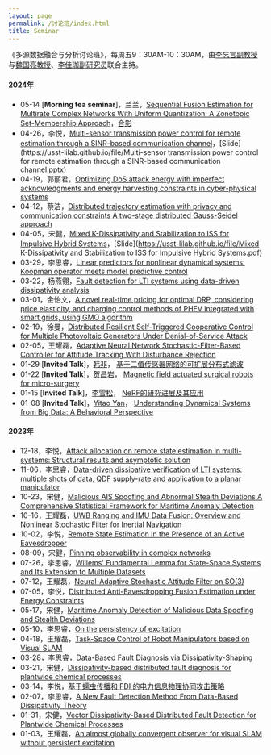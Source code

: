 ```yaml
---
layout: page
permalink: /讨论班/index.html
title: Seminar
---
```


《多源数据融合与分析讨论班》，每周五9：30AM-10：30AM，由[李忘言副教授](https://lxy.usst.edu.cn/2022/0107/c2208a263867/page.htm)与[魏国亮教授](https://lxy.usst.edu.cn/2019/1013/c2208a192703/page.htm)、[李佳珈副研究员](https://lxy.usst.edu.cn/2024/0415/c2208a318580/page.htm)联合主持。

#### 2024年

- 05-14 [**Morning tea seminar**]，兰兰，[Sequential Fusion Estimation for Multirate Complex Networks With Uniform Quantization: A Zonotopic Set-Membership Approach](https://ieeexplore.ieee.org/document/9936596)，[合影](https://usst-lilab.github.io/images/lectures/5.14.jpg)
- 04-26，李悦，[Multi-sensor transmission power control for remote estimation through a SINR-based communication channel](https://www.sciencedirect.com/science/article/abs/pii/S0005109818305739#!)，[Slide](https://usst-lilab.github.io/file/Multi-sensor transmission power control for remote estimation through a SINR-based communication channel.pptx)
- 04-19，郭丽君，[Optimizing DoS attack energy with imperfect acknowledgments and energy harvesting constraints in cyber-physical systems](https://www.sciencedirect.com/science/article/abs/pii/S0096300320307748)
- 04-12，蔡洁，[Distributed trajectory estimation with privacy and communication constraints A two-stage distributed Gauss-Seidel approach](https://ieeexplore.ieee.org/abstract/document/7487736/)
- 04-05，宋健，[Mixed K-Dissipativity and Stabilization to ISS for Impulsive Hybrid Systems](https://ieeexplore.ieee.org/document/7064779)，[Slide](https://usst-lilab.github.io/file/Mixed K-Dissipativity and Stabilization to ISS for Impulsive Hybrid Systems.pdf)
- 03-29，李思睿，[Linear predictors for nonlinear dynamical systems: Koopman operator meets model predictive control](https://www.sciencedirect.com/science/article/abs/pii/S000510981830133X)
- 03-22，杨燕翎，[Fault detection for LTI systems using data-driven dissipativity analysis](https://www.sciencedirect.com/science/article/pii/S0957415823001678)
- 03-01，金怡文，[A novel real-time pricing for optimal DRP, considering price elasticity, and charging control methods of PHEV integrated with smart grids, using GMO algorithm](https://www.sciencedirect.com/science/article/pii/S2215098623002161)
- 02-19，徐曼，[Distributed Resilient Self-Triggered Cooperative Control for Multiple Photovoltaic Generators Under Denial-of-Service Attack](https://ieeexplore.ieee.org/abstract/document/9781801/)
- 02-05，王耀磊，[Adaptive Neural Network Stochastic-Filter-Based Controller for Attitude Tracking With Disturbance Rejection](https://ieeexplore.ieee.org/document/9810895)
- 01-29 [**Invited Talk**]，[韩非](http://aieri.nepu.edu.cn/info/1024/1154.htm)， [基于二值传感器网络的可扩展分布式滤波](https://usst-lilab.github.io/images/lectures/hanfei.jpg)
- 01-22 [**Invited Talk**]，[贺昌岩](https://www.newcastle.edu.au/profile/changyan-he)， [Magnetic field actuated surgical robots for micro-surgery](https://usst-lilab.github.io/images/lectures/changyan.jpg)
- 01-15 [**Invited Talk**]，[李雪松](https://researchers.anu.edu.au/researchers/li-xxxxx)， [NeRF的研究进展及其应用](https://usst-lilab.github.io/images/lectures/xuesong.jpg)
- 01-08 [**Invited Talk**]，[Yitao Yan](https://www.unsw.edu.au/research/computer-process-control-group/about-us)， [Understanding Dynamical Systems from Big Data: A Behavioral Perspective](https://usst-lilab.github.io/images/lectures/yitaoyan.jpg)

#### 2023年

- 12-18，李悦，[Attack allocation on remote state estimation in multi-systems: Structural results and asymptotic solution](https://www.sciencedirect.com/science/article/pii/S0005109817304910?via%3Dihub)
- 11-06，李思睿，[Data-driven dissipative verification of LTI systems: multiple shots of data, QDF supply-rate and application to a planar manipulator](https://link.springer.com/chapter/10.1007/978-3-031-27540-1_22)
- 10-23，宋健，[Malicious AIS Spoofing and Abnormal Stealth Deviations A Comprehensive Statistical Framework for Maritime Anomaly Detection](https://ieeexplore.ieee.org/document/9473225)
- 10-16，王耀磊，[UWB Ranging and IMU Data Fusion: Overview and Nonlinear Stochastic Filter for Inertial Navigation](https://ieeexplore.ieee.org/document/10239248)
- 10-02，李悦，[Remote State Estimation in the Presence of an Active Eavesdropper](https://ieeexplore.ieee.org/document/9035488)
- 08-09，宋健，[Pinning observability in complex networks](https://ietresearch.onlinelibrary.wiley.com/doi/full/10.1049/iet-cta.2013.0969)
- 07-26，李思睿，[Willems' Fundamental Lemma for State-Space Systems and Its Extension to Multiple Datasets](https://ieeexplore.ieee.org/document/9062331)
- 07-12，王耀磊，[Neural-Adaptive Stochastic Attitude Filter on SO(3)](https://ieeexplore.ieee.org/document/9586058)
- 07-05，李悦，[Distributed Anti-Eavesdropping Fusion Estimation under Energy Constraints](https://ieeexplore.ieee.org/document/10054451)
- 05-17，宋健，[Maritime Anomaly Detection of Malicious Data Spoofing and Stealth Deviations](https://ieeexplore.ieee.org/document/9627049)
- 05-10，李思睿，[On the persistency of excitation](https://www.sciencedirect.com/science/article/abs/pii/S0005109822005210)
- 04-18，王耀磊，[Task-Space Control of Robot Manipulators based on Visual SLAM](https://arxiv.org/pdf/2302.04163)
- 03-28，李思睿，[Data-Based Fault Diagnosis via Dissipativity-Shaping](https://ieeexplore.ieee.org/document/9840911)
- 03-21，宋健，[Dissipativity-based distributed fault diagnosis for plantwide chemical processes](https://www.sciencedirect.com/science/article/abs/pii/S0959152420303085)
- 03-14，李悦，[基于蠕虫传播和 FDI 的电力信息物理协同攻击策略](https://kns.cnki.net/kcms2/article/abstract?v=Xhw-7KfLOFmV9xeJlSM8MvsQ7eo2M1jdjbtPcRo9dvpxeIe2HtZ4zWuQMoynS5PuNcFsi8n6bnUPGbPUaSUXQpxR300UbI7uuGPHBa_OeqBvJi2jt-0FGuLYShxJbvBZc1Fknlaax7erxG-ZMsRdlw==&uniplatform=NZKPT&language=CHS)
- 02-07，李思睿，[A New Fault Detection Method From Data-Based Dissipativity Theory](https://ieeexplore.ieee.org/document/9550571)
- 01-31，宋健，[Vector Dissipativity-Based Distributed Fault Detection for Plantwide Chemical Processes](https://ieeexplore.ieee.org/document/8765098)
- 01-03，王耀磊，[An almost globally convergent observer for visual SLAM without persistent excitation](https://ieeexplore.ieee.org/document/9683624)
